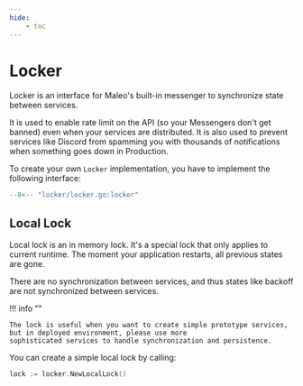 ```yaml
---
hide:
    - toc
---
```


# Locker

Locker is an interface for Maleo's built-in messenger to synchronize state between services.

It is used to enable rate limit on the API (so your Messengers don't get banned) even when your services are
distributed. It is also used to prevent services like Discord from spamming you with thousands of notifications when
something goes down in Production.

To create your own `Locker` implementation, you have to implement the following interface:

```go
--8<-- "locker/locker.go:locker"
```

## Local Lock

Local lock is an in memory lock. It's a special lock that only applies to current runtime. The moment your application
restarts, all previous states are gone.

There are no synchronization between services, and thus states like backoff are not synchronized between services.

!!! info ""

    The lock is useful when you want to create simple prototype services, but in deployed environment, please use more
    sophisticated services to handle synchronization and persistence.

You can create a simple local lock by calling:

```go
lock := locker.NewLocalLock()
```
